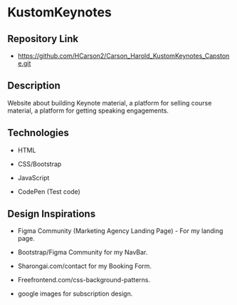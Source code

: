 # KustomKeynotes

## Repository Link

- https://github.com/HCarson2/Carson_Harold_KustomKeynotes_Capstone.git

## Description

Website about building Keynote material, a platform for selling course material, a platform for getting speaking engagements.

## Technologies

- HTML

- CSS/Bootstrap

- JavaScript

- CodePen (Test code)

## Design Inspirations

- Figma Community (Marketing Agency Landing Page) - For my landing page.

- Bootstrap/Figma Community for my NavBar.

- Sharongai.com/contact for my Booking Form.

- Freefrontend.com/css-background-patterns.

- google images for subscription design.


